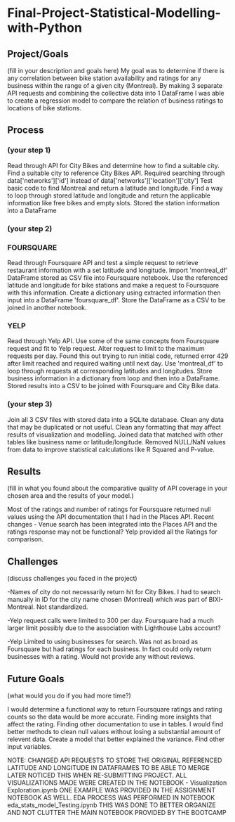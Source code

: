 # Final-Project-Statistical-Modelling-with-Python

## Project/Goals
(fill in your description and goals here)
My goal was to determine if there is any correlation between bike station availability and ratings for any business within the range of a given city
(Montreal). By making 3 separate API requests and combining the collective data into 1 DataFrame I was able to create a regression model to compare the relation of business ratings to locations of bike stations. 


## Process
### (your step 1)
Read through API for City Bikes and determine how to find a suitable city. 
Find a suitable city to reference City Bikes API. Required searching through data['networks']['id'] instead of data['networks']['location']['city']
Test basic code to find Montreal and return a latitude and longitude.
Find a way to loop through stored latitude and longitude and return the applicable information like free bikes and empty slots.
Stored the station information into a DataFrame 

### (your step 2)
### FOURSQUARE ###
Read through Foursquare API and test a simple request to retrieve restaurant information with a set latitude and longitude.
Import 'montreal_df' DataFrame stored as CSV file into Foursquare notebook. 
Use the referenced latitude and longitude for bike stations and make a request to Foursquare with this information.
Create a dictionary using extracted information then input into a DataFrame 'foursquare_df'.
Store the DataFrame as a CSV to be joined in another notebook.
### YELP ###
Read through Yelp API. Use some of the same concepts from Foursquare request and fit to Yelp request. 
Alter request to limit to the maximum requests per day. Found this out trying to run initial code, returned error 429 after limit reached and required waiting until next day. 
Use 'montreal_df' to loop through requests at corresponding latitudes and longitudes.
Store business information in a dictionary from loop and then into a DataFrame. Stored results into a CSV to be joined with Foursquare and City Bike data.

### (your step 3)
Join all 3 CSV files with stored data into a SQLite database.
Clean any data that may be duplicated or not useful. Clean any formatting that may affect results of visualization and modelling.
Joined data that matched with other tables like business name or latitude/longitude. 
Removed NULL/NaN values from data to improve statistical calculations like R Squared and P-value. 



## Results
(fill in what you found about the comparative quality of API coverage in your chosen area and the results of your model.)

Most of the ratings and number of ratings for Foursquare returned null values using the API documentation that I had in the Places API.
Recent changes - Venue search has been integrated into the Places API and the ratings response may not be functional?
Yelp provided all the Ratings for comparison. 

## Challenges 
(discuss challenges you faced in the project)

-Names of city do not necessarily return hit for City Bikes. I had to search manually in ID for the city name chosen (Montreal) which was part of 
BIXI-Montreal. Not standardized.

-Yelp request calls were limited to 300 per day. Foursquare had a much larger limit possibly due to the association with Lighthouse Labs account?

-Yelp Limited to using businesses for search. Was not as broad as Foursquare but had ratings for each business. In fact could only return businesses with a rating. Would not provide any without reviews. 

## Future Goals
(what would you do if you had more time?)

I would determine a functional way to return Foursquare ratings and rating counts so the data would be more accurate. 
Finding more insights that affect the rating. Finding other documentation to use in tables. 
I would find better methods to clean null values without losing a substantial amount of relevent data. 
Create a model that better explained the variance. Find other input variables.

NOTE: CHANGED API REQUESTS TO STORE THE ORIGINAL REFERENCED LATITUDE AND LONGITUDE IN DATAFRAMES TO BE ABLE TO MERGE LATER
NOTICED THIS WHEN RE-SUBMITTING PROJECT.
ALL VISUALIZATIONS MADE WERE CREATED IN THE NOTEBOOK - Visualization Exploration.ipynb
ONE EXAMPLE WAS PROVIDED IN THE ASSIGNMENT NOTEBOOK AS WELL. 
EDA PROCESS WAS PERFORMED IN NOTEBOOK eda_stats_model_Testing.ipynb
THIS WAS DONE TO BETTER ORGANIZE AND NOT CLUTTER THE MAIN NOTEBOOK PROVIDED BY THE BOOTCAMP